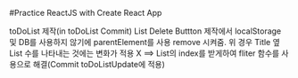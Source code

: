 #Practice ReactJS with Create React App

toDoList 제작(in toDoList Commit)
List Delete Buttton 제작에서
localStorage 및 DB를 사용하지 않기에 parentElement를 사용 remove 시켜줌.
위 경우 Title 옆 List 수를 나타내는 것에는 변화가 적용 X
==> List의 index를 받게하여 fliter 함수를 사용으로 해결(Commit toDoListUpdate에 적용)
